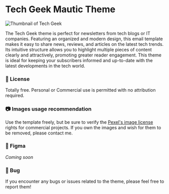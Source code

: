 # Tech Geek Mautic Theme

![Thumbnail of Tech Geek](https://github.com/user-attachments/assets/7bc13489-312c-48de-b95b-17e9a3427335)

The Tech Geek theme is perfect for newsletters from tech blogs or IT companies. Featuring an organized and modern design, this email template makes it easy to share news, reviews, and articles on the latest tech trends. Its intuitive structure allows you to highlight multiple pieces of content clearly and attractively, promoting greater reader engagement. This theme is ideal for keeping your subscribers informed and up-to-date with the latest developments in the tech world.

### 📜 License

Totally free. Personal or Commercial use is permitted with no attribution required.

### 📷 Images usage recommendation

Use the template freely, but be sure to verify the [Pexel's image license](https://www.pexels.com/license/) rights for commercial projects.
If you own the images and wish for them to be removed, please contact me.

### 🎨 Figma

*Coming soon*

### 🐛 Bug

If you encounter any bugs or issues related to the theme, please feel free to report them!
